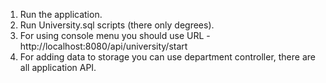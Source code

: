 1. Run the application.
2. Run University.sql scripts (there only degrees).
3. For using console menu you should use URL - http://localhost:8080/api/university/start
4. For adding data to storage you can use department controller, there are all application API.
